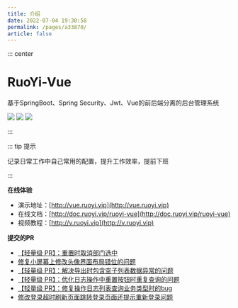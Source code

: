 ```yaml
---
title: 介绍
date: 2022-07-04 19:30:58
permalink: /pages/a33870/
article: false
---
```


::: center

<h1>RuoYi-Vue</h1>

<p>基于SpringBoot、Spring Security、Jwt、Vue的前后端分离的后台管理系统</p>

<p>
    <img src="https://gitee.com/y_project/RuoYi-Vue/badge/star.svg" />
    <img src="https://img.shields.io/badge/RuoYi-v3.8.4-brightgreen.svg" />
    <img src="https://img.shields.io/github/license/mashape/apistatus.svg" />
</p>
:::



::: tip 提示

记录日常工作中自己常用的配置，提升工作效率，提前下班

:::



**在线体验**

- 演示地址：[http://vue.ruoyi.vip](http://vue.ruoyi.vip)
- 在线文档：[http://doc.ruoyi.vip/ruoyi-vue](http://doc.ruoyi.vip/ruoyi-vue)
- 视频教程：[http://v.ruoyi.vip](http://v.ruoyi.vip)



**提交的PR**

- [【轻量级 PR】：重置时取消部门选中](https://gitee.com/y_project/RuoYi-Vue/pulls/606)
- [修复小屏幕上修改头像界面布局错位的问题](https://gitee.com/y_project/RuoYi-Vue/pulls/604)
- [【轻量级 PR】：解决导出时包含空子列表数据异常的问题](https://gitee.com/y_project/RuoYi-Vue/pulls/595)
- [【轻量级 PR】：优化日志操作中重置按钮时重复查询的问题](https://gitee.com/y_project/RuoYi-Vue/pulls/581)
- [【轻量级 PR】：修复操作日志列表查询业务类型时的bug](https://gitee.com/y_project/RuoYi-Vue/pulls/488)
- [修改登录超时刷新页面跳转登录页面还提示重新登录问题](https://gitee.com/y_project/RuoYi-Vue/pulls/431)
